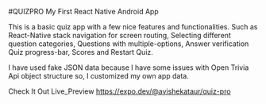 
#QUIZPRO
My First React Native Android App


This is a basic quiz app with a few nice features and functionalities. 
Such as 
React-Native stack navigation for screen routing, 
Selecting different question categories, 
Questions with multiple-options, 
Answer verification
Quiz progress-bar, 
Scores and Restart Quiz. 

I have used fake JSON data because I have some issues with Open Trivia Api object structure so, I customized my own app data.

Check It Out
Live_Preview
https://expo.dev/@avishekataur/quiz-pro


